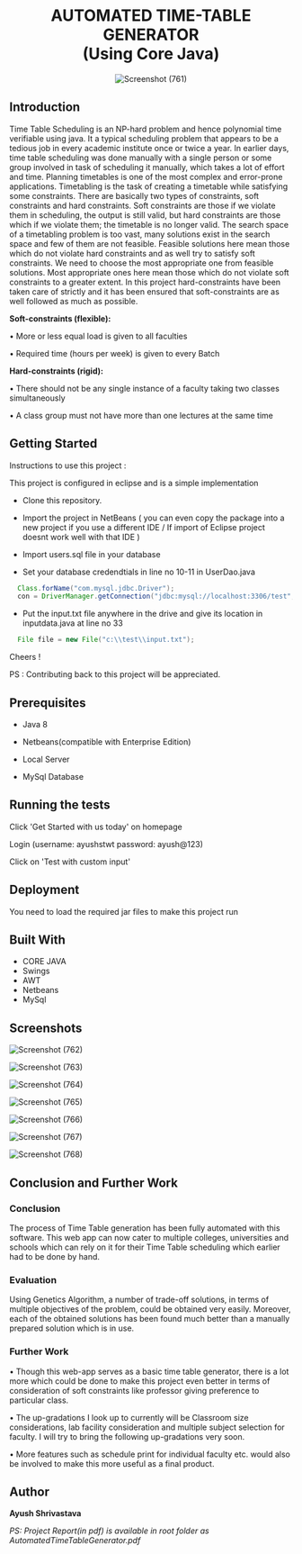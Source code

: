 ﻿<div align="center"><h1><b>AUTOMATED TIME-TABLE GENERATOR</b><br> (Using Core Java)</h1>
 

![Screenshot (761)](https://github.com/ishrivasayush/time-table-Generator/assets/103355440/5675b74f-0e15-47c7-ba35-2759f272e319)
</div>

## Introduction
Time Table Scheduling is an NP-hard problem and hence polynomial time verifiable using java. It a typical scheduling problem that appears to be a tedious job in every academic institute once or twice a year. In earlier days, time table scheduling was done manually with a single person or some group involved in task of scheduling it manually, which takes a lot of effort and time. Planning timetables is one of the most complex and error-prone applications.
Timetabling is the task of creating a timetable while satisfying some constraints. There are basically two types of constraints, soft constraints and hard constraints. Soft constraints are those if we violate them in scheduling, the output is still valid, but hard constraints are those which if we violate them; the timetable is no longer valid. The search space of a timetabling problem is too vast, many solutions exist in the search space and few of them are not feasible. Feasible solutions here mean those which do not violate hard constraints and as well try to satisfy soft constraints. We need to choose the most appropriate one from feasible solutions. Most appropriate ones here mean those which do not violate soft constraints to a greater extent. In this project hard-constraints have been taken care of strictly and it has been ensured that soft-constraints are as well followed as much as possible.

**Soft-constraints (flexible):**

  •	More or less equal load is given to all faculties

  •	Required time (hours per week) is given to every Batch

**Hard-constraints (rigid):**

  •	There should not be any single instance of a faculty taking two classes simultaneously

  •	A class group must not have more than one lectures at the same time

## Getting Started

Instructions to use this project :

This project is configured in eclipse and is a simple implementation

  * Clone this repository.

  * Import the project in NetBeans ( you can even copy the package into a new project if you use a different IDE / If import of Eclipse project doesnt work well with that IDE )

  * Import users.sql file in your database

  * Set your database credendtials in line no 10-11 in UserDao.java 
```java
  Class.forName("com.mysql.jdbc.Driver");
  con = DriverManager.getConnection("jdbc:mysql://localhost:3306/test", "", "");
```	    

  * Put the input.txt file anywhere in the drive and give its location in inputdata.java at line no 33
```java
  File file = new File("c:\\test\\input.txt");
```

Cheers !

PS : Contributing back to this project will be appreciated.

## Prerequisites

  * Java 8
  
  * Netbeans(compatible with Enterprise Edition)
  
  * Local Server
  
  * MySql Database

## Running the tests

Click 'Get Started with us today' on homepage

Login (username: ayushstwt password: ayush@123)

Click on 'Test with custom input'

## Deployment

You need to load the required jar files to make this project run

## Built With

  * CORE JAVA
  * Swings
  * AWT
  * Netbeans
  * MySql

## Screenshots

![Screenshot (762)](https://github.com/ishrivasayush/time-table-Generator/assets/103355440/243ca391-fc03-49b7-adc2-e71b5d17daf9)

![Screenshot (763)](https://github.com/ishrivasayush/time-table-Generator/assets/103355440/3fe05ba7-e1b4-4368-9a2c-c63d1dd50272)

![Screenshot (764)](https://github.com/ishrivasayush/time-table-Generator/assets/103355440/a91a32ef-0b2d-4ae5-bafc-4acca2b93d68)

![Screenshot (765)](https://github.com/ishrivasayush/time-table-Generator/assets/103355440/8860b8d2-738b-48ce-a7a2-6962623afaa9)

![Screenshot (766)](https://github.com/ishrivasayush/time-table-Generator/assets/103355440/afca8039-6a0a-4d22-8b1f-3fa25919d21d)

![Screenshot (767)](https://github.com/ishrivasayush/time-table-Generator/assets/103355440/561edeab-9b33-48e9-9a3d-9ad2ab40be5f)

![Screenshot (768)](https://github.com/ishrivasayush/time-table-Generator/assets/103355440/f6049e26-ab5c-41e2-8292-233afa013cf9)







  
  
## Conclusion and Further Work

### Conclusion
The process of Time Table generation has been fully automated with this software. This web app can now cater to multiple colleges, universities and schools which can rely on it for their Time Table scheduling which earlier had to be done by hand.

### Evaluation
Using Genetics Algorithm, a number of trade-off solutions, in terms of multiple objectives of the problem, could be obtained very easily. Moreover, each of the obtained solutions has been found much better than a manually prepared solution which is in use.

### Further Work
•	Though this web-app serves as a basic time table generator, there is a lot more which could be done to make this project even better in terms of consideration of soft constraints like professor giving preference to particular class.

•	The up-gradations I look up to currently will be Classroom size considerations, lab facility consideration and multiple subject selection for faculty. I will try to bring the following up-gradations very soon.

•	More features such as schedule print for individual faculty etc. would also be involved to make this more useful as a final product.


## Author 

**Ayush Shrivastava**


<i>PS: Project Report(in pdf) is available in root folder as AutomatedTimeTableGenerator.pdf</i>
